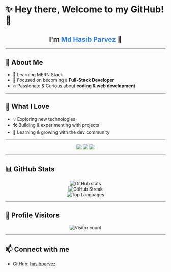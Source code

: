 # ✨ Hey there, Welcome to my GitHub! 👋  

<h2 align="center">I'm <span style="color:#2F80ED">Md Hasib Parvez</span> 🚀</h2>  

---

## 🚀 About Me  
- 🌱 Learning MERN Stack. 
- 🎯 Focused on becoming a **Full-Stack Developer**  
- 🔥 Passionate & Curious about **coding & web development**  

---

## 🌟 What I Love  
- 💡 Exploring new technologies  
- 🛠️ Building & experimenting with projects  
- 🤝 Learning & growing with the dev community  

---

<p align="center">
  <img src="https://img.shields.io/badge/Focus-FullStack-blue?style=for-the-badge" />
  <img src="https://img.shields.io/badge/Learning-MERN-green?style=for-the-badge" />
  <img src="https://img.shields.io/badge/Loves-Coding-red?style=for-the-badge" />
</p>

---

## 📊 GitHub Stats  
<p align="center">
  <img src="https://github-readme-stats.vercel.app/api?username=hasibparvez&show_icons=true&theme=radical" alt="GitHub stats" />
  <br>
  <img src="https://github-readme-streak-stats.herokuapp.com/?user=hasibparvez&theme=radical" alt="GitHub Streak" />
  <br>
  <img src="https://github-readme-stats.vercel.app/api/top-langs/?username=hasibparvez&layout=compact&theme=radical" alt="Top Languages" />
</p>

---

## 👀 Profile Visitors  
<p align="center">
  <img src="https://komarev.com/ghpvc/?username=hasibparvez&label=Visitors&color=blue&style=flat-square" alt="Visitor count" />
</p>

---

## 📫 Connect with me  
- GitHub: [hasibparvez](https://github.com/hasibparvez)
